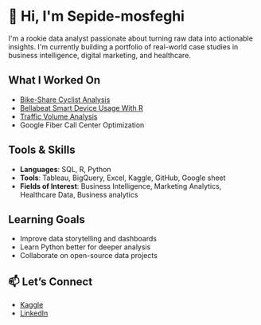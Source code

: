 # 👋 Hi, I'm Sepide-mosfeghi

I'm a rookie data analyst passionate about turning raw data into actionable insights. I'm currently building a portfolio of real-world case studies in business intelligence, digital marketing, and healthcare.

## What I Worked On
- [Bike-Share Cyclist Analysis](https://github.com/sepide-m/bike_share_project.git)
- [Bellabeat Smart Device Usage With R](https://github.com/sepide-m/bellabeat-with-R.git)
- [Traffic Volume Analysis](https://github.com/sepide-m/Trafic-Factors.git)
- Google Fiber Call Center Optimization


## Tools & Skills
- **Languages**: SQL, R, Python
- **Tools**: Tableau, BigQuery, Excel, Kaggle, GitHub, Google sheet
- **Fields of Interest**: Business Intelligence, Marketing Analytics, Healthcare Data, Business analytics

## Learning Goals
- Improve data storytelling and dashboards
- Learn Python better for deeper analysis
- Collaborate on open-source data projects

## 📫 Let’s Connect
- [Kaggle](https://www.kaggle.com/sepidehmoshfeghi)
- [LinkedIn](www.linkedin.com/in/sepide-moshfeghi)
